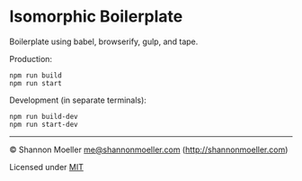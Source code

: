 # Isomorphic Boilerplate

Boilerplate using babel, browserify, gulp, and tape.

Production:

```
npm run build
npm run start
```

Development (in separate terminals):

```
npm run build-dev
npm run start-dev
```

----

© Shannon Moeller <me@shannonmoeller.com> (http://shannonmoeller.com)

Licensed under [MIT](http://shannonmoeller.com/mit.txt)
